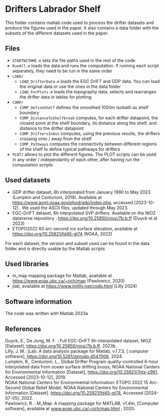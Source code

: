 # Drifters Labrador Shelf
This folder contains matlab code used to process the drifter datasets and produce the figures used in the paper. It also contains a data folder with the subsets of the different datasets used in the paper.

## Files
- `STARTWITHME.m` sets the file paths used in the rest of the code.
- `RunAll.m` loads the data and runs the computation. If running each script separately, they need to be run in the same order
- `LOAD/`
    - `LOAD_DrifterData.m` loads the EGC DrIFT and GDP data. You can load the original data or use the ones in the data folder
    - `LOAD_ForPlots.m` loads the topography data, selects and rearranges the drifter data in tables for plotting
- `COMP/`
    - `COMP_DefineShelf` defines the smoothed 1000m isobath as shelf boundary
    - `COMP_DistanceToShelfbreak` computes, for each drifter datapoint, the closest point at the shelf boundary, its distance along the shelf, and distance to the drifter datapoint
    - `COMP_DriftersInOut` computes, using the previous results, the drifters crossing onto / away from the shelf
    - `COMP_Pathways` computes the connectivity between different regions of the shelf to define typical pathways for drifters
 - `PLOT/` allows to plot the different figures. The PLOT scripts can be used in any order / independantly of each other, after having run the computation scripts

## Used datasets
- GDP drifter dataset, 6h interpolated from January 1990 to May 2023 (Lumpkin and Centurioni, 2019). Available at https://www.aoml.noaa.gov/phod/gdp/index.php, accessed [2023-10-12] . We used the ASCII files, updated through May 2023. 
- EGC-DrIFT dataset, 6h interpolated SVP drifters. Available on the NIOZ dataverse repository : https://doi.org/10.25850/nioz/7b.b.ff (Duyck et al 2023)
- ETOPO2022 60 arc-second ice surface elevation, available at https://doi.org/10.25921/fd45-gt74 (NOAA, 2022)

For each dataset, the version and subset used can be found in the data folder and is directly usable by the Matlab scripts

## Used libraries
- m_map mapping package for Matlab, available at https://www.eoas.ubc.ca/~rich/map (Pawlowicz, 2020)
- jlab, available at https://www.jmlilly.net/code.html (Lilly 2024)

## Software information
The code was written with Matlab 2023a

## References

Duyck, E., De Jong, M. F. : Full EGC-DrIFT 6h interpolated dataset, NIOZ [Dataset], https://doi.org/10.25850/nioz/7b.b.ff, 2023b. \
Lilly, J. M.: jLab: A data analysis package for Matlab, v.1.7.3, [ computer software], https://doi.org/10.5281/zenodo.4547006, 2024. \
Lumpkin, R., Centurioni, L., Global Drifter Program quality-controlled 6-hour interpolated data from ocean surface drifting buoys, NOAA National Centers for Environmental Information [Dataset], https://doi.org/10.25921/7ntx-z961, Accessed [2023-10-12], 2019. \
NOAA National Centers for Environmental Information: ETOPO 2022 15 Arc-Second Global Relief Model. NOAA National Centers for Environmental Information [Dataset]. https://doi.org/10.25921/fd45-gt74, Accessed [2024-07-05], 2022. \
Pawlowicz, R. : M_Map: A mapping package for MATLAB, v1.4m, [Computer software], available at www.eoas.ubc.ca/~rich/map.html , 2020. 
